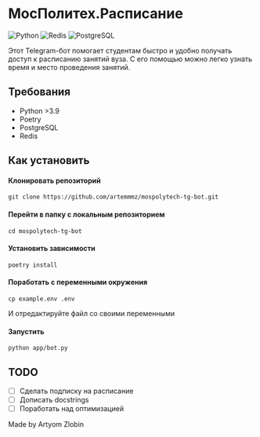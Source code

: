 # МосПолитех.Расписание
![Python](https://img.shields.io/badge/Python-FFD43B?style=for-the-badge&logo=python&logoColor=blue)
![Redis](https://img.shields.io/badge/redis-%23DD0031.svg?&style=for-the-badge&logo=redis&logoColor=white)
![PostgreSQL](https://img.shields.io/badge/PostgreSQL-316192?style=for-the-badge&logo=postgresql&logoColor=white)


Этот Telegram-бот помогает студентам быстро и удобно получать доступ к расписанию занятий вуза. С его помощью можно легко узнать время и место проведения занятий.

## Требования
- Python >3.9
- Poetry
- PostgreSQL
- Redis

## Как установить

#### Клонировать репозиторий
`git clone https://github.com/artemmmz/mospolytech-tg-bot.git`

#### Перейти в папку с локальным репозиторием
`cd mospolytech-tg-bot`

#### Установить зависимости
`poetry install`

#### Поработать с переменными окружения
`cp example.env .env`

И отредактируйте файл со своими переменными

#### Запустить 
`python app/bot.py`


## TODO

- [ ] Сделать подписку на расписание
- [ ] Дописать docstrings
- [ ] Поработать над оптимизацией

Made by Artyom Zlobin

